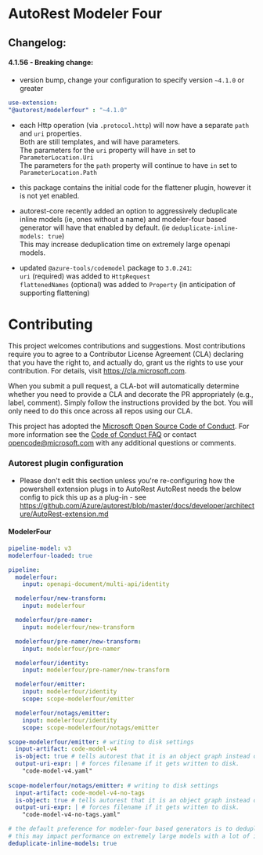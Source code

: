 # AutoRest Modeler Four 

## Changelog:

#### 4.1.56 - Breaking change: 
  - version bump, change your configuration to specify version `~4.1.0` or greater
  
  ``` yaml 
  use-extension:
  "@autorest/modelerfour" : "~4.1.0" 
  ```
  - each Http operation (via `.protocol.http`) will now have a separate `path` and `uri` properties. 
  <br>Both are still templates, and will have parameters. 
  <br>The parameters for the `uri` property will have `in` set to `ParameterLocation.Uri`
  <br>The parameters for the `path` property will continue to have `in` set to `ParameterLocation.Path`

  - this package contains the initial code for the flattener plugin, however it is not yet enabled.
  - autorest-core recently added an option to aggressively deduplicate inline models (ie, ones without a name)
  and modeler-four based generator will have that enabled by default. (ie `deduplicate-inline-models: true`)
  <br>This may increase deduplication time on extremely large openapi models.

  - updated `@azure-tools/codemodel` package to `3.0.241`:
  <br>`uri` (required) was added to `HttpRequest`
  <br>`flattenedNames` (optional) was added to `Property` (in anticipation of supporting flattening)



# Contributing

This project welcomes contributions and suggestions.  Most contributions require you to agree to a
Contributor License Agreement (CLA) declaring that you have the right to, and actually do, grant us
the rights to use your contribution. For details, visit https://cla.microsoft.com.

When you submit a pull request, a CLA-bot will automatically determine whether you need to provide
a CLA and decorate the PR appropriately (e.g., label, comment). Simply follow the instructions
provided by the bot. You will only need to do this once across all repos using our CLA.

This project has adopted the [Microsoft Open Source Code of Conduct](https://opensource.microsoft.com/codeofconduct/).
For more information see the [Code of Conduct FAQ](https://opensource.microsoft.com/codeofconduct/faq/) or
contact [opencode@microsoft.com](mailto:opencode@microsoft.com) with any additional questions or comments.


### Autorest plugin configuration
- Please don't edit this section unless you're re-configuring how the powershell extension plugs in to AutoRest
AutoRest needs the below config to pick this up as a plug-in - see https://github.com/Azure/autorest/blob/master/docs/developer/architecture/AutoRest-extension.md


#### ModelerFour

``` yaml 
pipeline-model: v3
modelerfour-loaded: true
```

``` yaml
pipeline:
  modelerfour:
    input: openapi-document/multi-api/identity  

  modelerfour/new-transform:
    input: modelerfour

  modelerfour/pre-namer:
    input: modelerfour/new-transform

  modelerfour/pre-namer/new-transform:
    input: modelerfour/pre-namer

  modelerfour/identity:
    input: modelerfour/pre-namer/new-transform

  modelerfour/emitter:
    input: modelerfour/identity
    scope: scope-modelerfour/emitter

  modelerfour/notags/emitter:
    input: modelerfour/identity
    scope: scope-modelerfour/notags/emitter

scope-modelerfour/emitter: # writing to disk settings
  input-artifact: code-model-v4
  is-object: true # tells autorest that it is an object graph instead of a text document
  output-uri-expr: | # forces filename if it gets written to disk.
    "code-model-v4.yaml"  
    
scope-modelerfour/notags/emitter: # writing to disk settings
  input-artifact: code-model-v4-no-tags
  is-object: true # tells autorest that it is an object graph instead of a text document
  output-uri-expr: | # forces filename if it gets written to disk.
    "code-model-v4-no-tags.yaml"  

# the default preference for modeler-four based generators is to deduplicate inline models fully.
# this may impact performance on extremely large models with a lot of inline schemas.
deduplicate-inline-models: true
```
